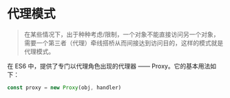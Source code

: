 # 代理模式

> 在某些情况下，出于种种考虑/限制，一个对象不能直接访问另一个对象，需要一个第三者（代理）牵线搭桥从而间接达到访问目的，这样的模式就是代理模式。

在 ES6 中，提供了专门以代理角色出现的代理器 —— Proxy。它的基本用法如下：

```javascript
const proxy = new Proxy(obj, handler)
```